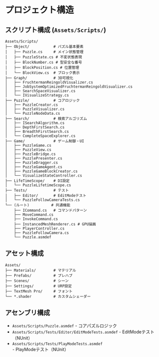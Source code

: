 # プロジェクト構造

## スクリプト構成 (`Assets/Scripts/`)
```
Assets/Scripts/
├── Object/           # パズル基本要素
│   ├── Puzzle.cs     # メイン状態管理
│   ├── PuzzleState.cs # 不変状態表現
│   ├── BlockNumber.cs # 型安全な番号
│   ├── BlockPosition.cs # 位置管理
│   └── BlockView.cs  # ブロック表示
├── Graph/            # 3D可視化
│   ├── FruchtermanReingoldVisualizer.cs
│   ├── JobSystemOptimizedFruchtermanReingoldVisualizer.cs
│   ├── SearchSpaceVisualizer.cs
│   └── IVisualizeStrategy.cs
├── Puzzle/           # コアロジック
│   ├── PuzzleCreator.cs
│   ├── PuzzleVisualizer.cs
│   └── PuzzleNodeData.cs
├── Search/           # 検索アルゴリズム
│   ├── ISearchAlgorithm.cs
│   ├── DepthFirstSearch.cs
│   ├── BreadthFirstSearch.cs
│   └── CompleteSpaceExplorer.cs
├── Game/             # ゲーム制御・UI
│   ├── PuzzleGame.cs
│   ├── PuzzleView.cs
│   ├── PuzzleBridge.cs
│   ├── PuzzlePresenter.cs
│   ├── PuzzleDragger.cs
│   ├── PuzzleGameAgent.cs
│   ├── PuzzleGameBlockCreator.cs
│   └── VisualizeStateController.cs
├── LifeTimeScope/    # DI設定
│   └── PuzzleLifetimeScope.cs
├── Tests/            # テスト
│   ├── Editor/       # EditModeテスト
│   └── PuzzleFollowCameraTests.cs
└── (ルート)          # 共通機能
    ├── ICommand.cs   # コマンドパターン
    ├── MoveCommand.cs
    ├── InvokeCommand.cs
    ├── InstancedMeshRenderer.cs # GPU描画
    ├── PlayerController.cs
    ├── PuzzleFollowCamera.cs
    └── Puzzle.asmdef
```

## アセット構成

```
Assets/
├── Materials/        # マテリアル
├── Prefabs/          # プレハブ
├── Scenes/           # シーン
├── Settings/         # URP設定
├── TextMesh Pro/     # フォント
└── *.shader          # カスタムシェーダー
```

## アセンブリ構成
- `Assets/Scripts/Puzzle.asmdef` - コアパズルロジック
- `Assets/Scripts/Tests/Editor/EditModeTests.asmdef` - EditModeテスト（NUnit）
- `Assets/Scripts/Tests/PlayModeTests.asmdef` - PlayModeテスト（NUnit）